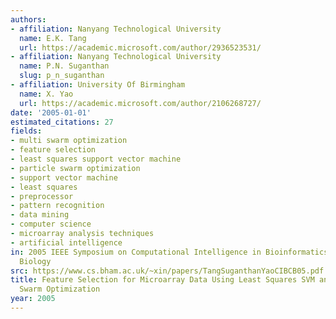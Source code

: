 ```yaml
---
authors:
- affiliation: Nanyang Technological University
  name: E.K. Tang
  url: https://academic.microsoft.com/author/2936523531/
- affiliation: Nanyang Technological University
  name: P.N. Suganthan
  slug: p_n_suganthan
- affiliation: University Of Birmingham
  name: X. Yao
  url: https://academic.microsoft.com/author/2106268727/
date: '2005-01-01'
estimated_citations: 27
fields:
- multi swarm optimization
- feature selection
- least squares support vector machine
- particle swarm optimization
- support vector machine
- least squares
- preprocessor
- pattern recognition
- data mining
- computer science
- microarray analysis techniques
- artificial intelligence
in: 2005 IEEE Symposium on Computational Intelligence in Bioinformatics and Computational
  Biology
src: https://www.cs.bham.ac.uk/~xin/papers/TangSuganthanYaoCIBCB05.pdf
title: Feature Selection for Microarray Data Using Least Squares SVM and Particle
  Swarm Optimization
year: 2005
---
```

